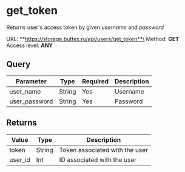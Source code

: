 # get_token
Returns user's access token by given *username* and *password*

URL: **https://storage.buttex.ru/api/users/get_token**\
Method: **GET**\
Access level: **ANY**

## Query
| Parameter      | Type   | Required | Description |
|----------------|--------|----------|-------------|
| user_name      | String | Yes      | Username    |
| user_password  | String | Yes      | Password    |

## Returns
| Value   | Type   | Description                    |
|---------|--------|--------------------------------| 
| token   | String | Token associated with the user |
| user_id | Int    | ID associated with the user    |